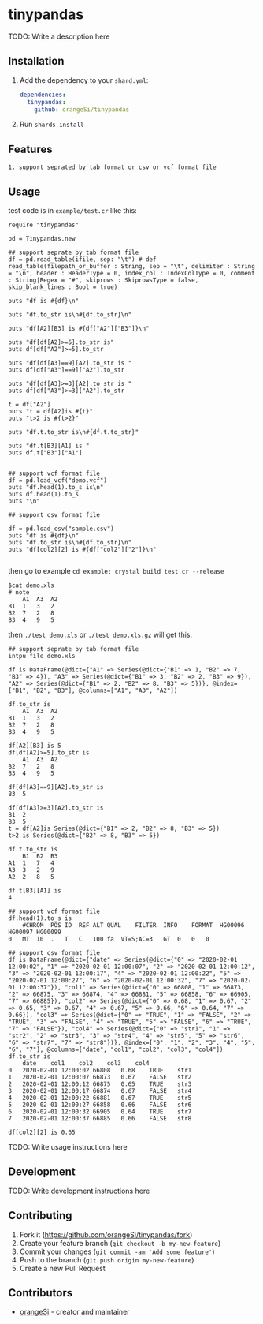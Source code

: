 # tinypandas

TODO: Write a description here

## Installation

1. Add the dependency to your `shard.yml`:

   ```yaml
   dependencies:
     tinypandas:
       github: orangeSi/tinypandas
   ```

2. Run `shards install`

## Features
```
1. support seprated by tab format or csv or vcf format file
```
## Usage

test code is in ```example/test.cr``` like this:
```crystal
require "tinypandas"

pd = Tinypandas.new

## support seprate by tab format file
df = pd.read_table(ifile, sep: "\t") # def read_table(filepath_or_buffer : String, sep = "\t", delimiter : String = "\n", header : HeaderType = 0, index_col : IndexColType = 0, comment : String|Regex = "#", skiprows : SkiprowsType = false, skip_blank_lines : Bool = true)

puts "df is #{df}\n"

puts "df.to_str is\n#{df.to_str}\n"

puts "df[A2][B3] is #{df["A2"]["B3"]}\n"

puts "df[df[A2]>=5].to_str is"
puts df[df["A2"]>=5].to_str

puts "df[df[A3]==9][A2].to_str is "
puts df[df["A3"]==9]["A2"].to_str

puts "df[df[A3]>=3][A2].to_str is "
puts df[df["A3"]>=3]["A2"].to_str

t = df["A2"]
puts "t = df[A2]is #{t}"
puts "t>2 is #{t>2}"

puts "df.t.to_str is\n#{df.t.to_str}"

puts "df.t[B3][A1] is "
puts df.t["B3"]["A1"]


## support vcf format file
df = pd.load_vcf("demo.vcf")
puts "df.head(1).to_s is\n"
puts df.head(1).to_s
puts "\n"

## support csv format file

df = pd.load_csv("sample.csv")
puts "df is #{df}\n"
puts "df.to_str is\n#{df.to_str}\n"
puts "df[col2][2] is #{df["col2"]["2"]}\n"


```
then go to example ```cd example; crystal build test.cr --release```
```
$cat demo.xls
# note
	A1	A3	A2
B1	1	3	2
B2	7	2	8
B3	4	9	5
```
then ```./test demo.xls``` or ```./test demo.xls.gz```
will get this:
```
## support seprate by tab format file
intpu file demo.xls

df is DataFrame(@dict={"A1" => Series(@dict={"B1" => 1, "B2" => 7, "B3" => 4}), "A3" => Series(@dict={"B1" => 3, "B2" => 2, "B3" => 9}), "A2" => Series(@dict={"B1" => 2, "B2" => 8, "B3" => 5})}, @index=["B1", "B2", "B3"], @columns=["A1", "A3", "A2"])

df.to_str is
	A1	A3	A2
B1	1	3	2
B2	7	2	8
B3	4	9	5

df[A2][B3] is 5
df[df[A2]>=5].to_str is
	A1	A3	A2
B2	7	2	8
B3	4	9	5

df[df[A3]==9][A2].to_str is 
B3	5

df[df[A3]>=3][A2].to_str is 
B1	2
B3	5
t = df[A2]is Series(@dict={"B1" => 2, "B2" => 8, "B3" => 5})
t>2 is Series(@dict={"B2" => 8, "B3" => 5})

df.t.to_str is
	B1	B2	B3
A1	1	7	4
A3	3	2	9
A2	2	8	5

df.t[B3][A1] is 
4

## support vcf format file
df.head(1).to_s is
	#CHROM	POS	ID	REF	ALT	QUAL	FILTER	INFO	FORMAT	HG00096	HG00097	HG00099
0	MT	10	.	T	C	100	fa	VT=S;AC=3	GT	0	0	0

## support csv format file
df is DataFrame(@dict={"date" => Series(@dict={"0" => "2020-02-01 12:00:02", "1" => "2020-02-01 12:00:07", "2" => "2020-02-01 12:00:12", "3" => "2020-02-01 12:00:17", "4" => "2020-02-01 12:00:22", "5" => "2020-02-01 12:00:27", "6" => "2020-02-01 12:00:32", "7" => "2020-02-01 12:00:37"}), "col1" => Series(@dict={"0" => 66808, "1" => 66873, "2" => 66875, "3" => 66874, "4" => 66881, "5" => 66858, "6" => 66905, "7" => 66885}), "col2" => Series(@dict={"0" => 0.68, "1" => 0.67, "2" => 0.65, "3" => 0.67, "4" => 0.67, "5" => 0.66, "6" => 0.64, "7" => 0.66}), "col3" => Series(@dict={"0" => "TRUE", "1" => "FALSE", "2" => "TRUE", "3" => "FALSE", "4" => "TRUE", "5" => "FALSE", "6" => "TRUE", "7" => "FALSE"}), "col4" => Series(@dict={"0" => "str1", "1" => "str2", "2" => "str3", "3" => "str4", "4" => "str5", "5" => "str6", "6" => "str7", "7" => "str8"})}, @index=["0", "1", "2", "3", "4", "5", "6", "7"], @columns=["date", "col1", "col2", "col3", "col4"])
df.to_str is
	date	col1	col2	col3	col4
0	2020-02-01 12:00:02	66808	0.68	TRUE	str1
1	2020-02-01 12:00:07	66873	0.67	FALSE	str2
2	2020-02-01 12:00:12	66875	0.65	TRUE	str3
3	2020-02-01 12:00:17	66874	0.67	FALSE	str4
4	2020-02-01 12:00:22	66881	0.67	TRUE	str5
5	2020-02-01 12:00:27	66858	0.66	FALSE	str6
6	2020-02-01 12:00:32	66905	0.64	TRUE	str7
7	2020-02-01 12:00:37	66885	0.66	FALSE	str8

df[col2][2] is 0.65
```

TODO: Write usage instructions here

## Development

TODO: Write development instructions here

## Contributing

1. Fork it (<https://github.com/orangeSi/tinypandas/fork>)
2. Create your feature branch (`git checkout -b my-new-feature`)
3. Commit your changes (`git commit -am 'Add some feature'`)
4. Push to the branch (`git push origin my-new-feature`)
5. Create a new Pull Request

## Contributors

- [orangeSi](https://github.com/orangeSi) - creator and maintainer
